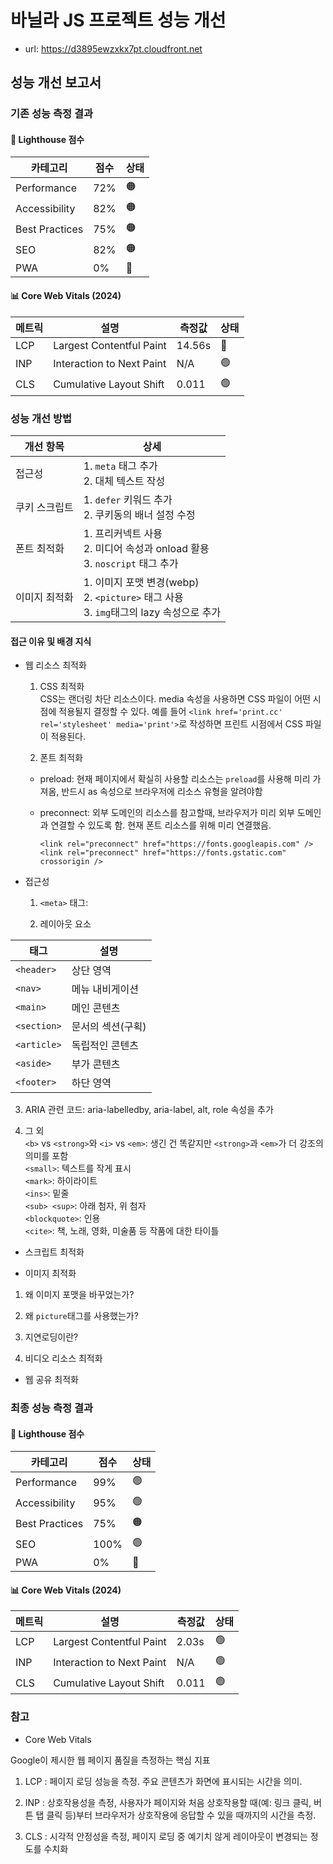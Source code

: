 # 바닐라 JS 프로젝트 성능 개선

-   url: https://d3895ewzxkx7pt.cloudfront.net

## 성능 개선 보고서

### 기존 성능 측정 결과

#### 🎯 Lighthouse 점수

| 카테고리       | 점수 | 상태 |
| -------------- | ---- | ---- |
| Performance    | 72%  | 🟠   |
| Accessibility  | 82%  | 🟠   |
| Best Practices | 75%  | 🟠   |
| SEO            | 82%  | 🟠   |
| PWA            | 0%   | 🔴   |

#### 📊 Core Web Vitals (2024)

| 메트릭 | 설명                      | 측정값 | 상태 |
| ------ | ------------------------- | ------ | ---- |
| LCP    | Largest Contentful Paint  | 14.56s | 🔴   |
| INP    | Interaction to Next Paint | N/A    | 🟢   |
| CLS    | Cumulative Layout Shift   | 0.011  | 🟢   |

### 성능 개선 방법

| 개선 항목     | 상세                                                                                         |
| ------------- | -------------------------------------------------------------------------------------------- |
| 접근성        | 1. `meta` 태그 추가 <br> 2. 대체 텍스트 작성                                                 |
| 쿠키 스크립트 | 1. `defer` 키워드 추가 <br> 2. 쿠키동의 배너 설정 수정                                       |
| 폰트 최적화   | 1. 프리커넥트 사용 <br> 2. 미디어 속성과 onload 활용 <br> 3. `noscript` 태그 추가            |
| 이미지 최적화 | 1. 이미지 포맷 변경(webp) <br> 2. `<picture>` 태그 사용 <br> 3. `img`태그의 lazy 속성으로 추가 |

#### 접근 이유 및 배경 지식 

- 웹 리소스 최적화

  1. CSS 최적화<br>
CSS는 랜더링 차단 리소스이다. media 속성을 사용하면 CSS 파일이 어떤 시점에 적용될지 결정할 수 있다. 예를 들어 `<link href='print.cc' rel='stylesheet' media='print'>`로 작성하면 프린트 시점에서 CSS 파일이 적용된다. 

  2. 폰트 최적화 <br>
  - preload: 현재 페이지에서 확실히 사용할 리소스는 `preload`를 사용해 미리 가져옴, 반드시 as 속성으로 브라우저에 리소스 유형을 알려야함 
 
  - preconnect: 외부 도메인의 리소스를 참고할때, 브라우저가 미리 외부 도메인과 연결할 수 있도록 함. 현재 폰트 리소스를 위해 미리 연결했음.<br>
    ```
    <link rel="preconnect" href="https://fonts.googleapis.com" />
    <link rel="preconnect" href="https://fonts.gstatic.com" crossorigin />
    ```
  
- 접근성
  1. `<meta>` 태그:
 
  2. 레이아웃 요소
  
| 태그 | 설명 |
| -------------- | ----------------- |
| `<header>` | 상단 영역 |
| `<nav>` | 메뉴 내비게이션 |
| `<main>` | 메인 콘텐츠 |
| `<section>` | 문서의 섹션(구획) |
| `<article>` | 독립적인 콘텐츠 |
| `<aside>` | 부가 콘텐츠 |
| `<footer>` | 하단 영역 |
  
  3. ARIA 관련 코드: aria-labelledby, aria-label, alt, role 속성을 추가 
 
  4. 그 외<br>
  `<b>` vs `<strong>`와  `<i>` vs `<em>`: 생긴 건 똑같지만 `<strong>`과 `<em>`가 더 강조의 의미를 포함<br>
  `<small>`: 텍스트를 작게 표시<br>
  `<mark>`: 하이라이트<br>
  `<ins>`: 밑줄<br>
  `<sub> <sup>`: 아래 첨자, 위 첨자<br>
  `<blockquote>`: 인용<br>
  `<cite>`: 책, 노래, 영화, 미술품 등 작품에 대한 타이틀<br>

  
- 스크립트 최적화  

- 이미지 최적화

1) 왜 이미지 포맷을 바꾸었는가?

2) 왜 `picture`태그를 사용했는가?

3) 지연로딩이란?

4) 비디오 리소스 최적화
   
- 웹 공유 최적화 

### 최종 성능 측정 결과

#### 🎯 Lighthouse 점수

| 카테고리       | 점수 | 상태 |
| -------------- | ---- | ---- |
| Performance    | 99%  | 🟢   |
| Accessibility  | 95%  | 🟢   |
| Best Practices | 75%  | 🟠   |
| SEO            | 100% | 🟢   |
| PWA            | 0%   | 🔴   |

#### 📊 Core Web Vitals (2024)

| 메트릭 | 설명                      | 측정값 | 상태 |
| ------ | ------------------------- | ------ | ---- |
| LCP    | Largest Contentful Paint  | 2.03s  | 🟢   |
| INP    | Interaction to Next Paint | N/A    | 🟢   |
| CLS    | Cumulative Layout Shift   | 0.011  | 🟢   |

### 참고

- Core Web Vitals

Google이 제시한 웹 페이지 품질을 측정하는 핵심 지표

1) LCP : 페이지 로딩 성능을 측정. 주요 콘텐츠가 화면에 표시되는 시간을 의미.

2) INP : 상호작용성을 측정, 사용자가 페이지와 처음 상호작용할 때(예: 링크 클릭, 버튼 탭 클릭 등)부터 브라우저가 상호작용에 응답할 수 있을 때까지의 시간을 측정.

3) CLS : 시각적 안정성을 측정, 페이지 로딩 중 예기치 않게 레이아웃이 변경되는 정도를 수치화
